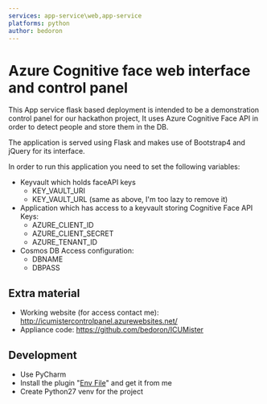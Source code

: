 ```yaml
---
services: app-service\web,app-service
platforms: python
author: bedoron
---
```


# Azure Cognitive face web interface and control panel

This App service flask based deployment is intended to be a demonstration control panel for our hackathon project, 
It uses Azure Cognitive Face API in order to detect people and store them in the DB.

The application is served using Flask and makes use of Bootstrap4 and jQuery for its interface. 

In order to run this application you need to set the following variables:
* Keyvault which holds faceAPI keys
  *  KEY_VAULT_URI
  * KEY_VAULT_URL (same as above, I'm too lazy to remove it)
* Application which has access to a keyvault storing Cognitive Face API Keys: 
  * AZURE_CLIENT_ID
  * AZURE_CLIENT_SECRET
  * AZURE_TENANT_ID
* Cosmos DB Access configuration:
  * DBNAME
  * DBPASS


## Extra material
* Working website (for access contact me): http://icumistercontrolpanel.azurewebsites.net/
* Appliance code: https://github.com/bedoron/ICUMister

## Development
* Use PyCharm
* Install the plugin "[Env File](https://stackoverflow.com/questions/42708389/how-to-set-environment-variables-in-pycharm)" and get it from me
* Create Python27 venv for the project

